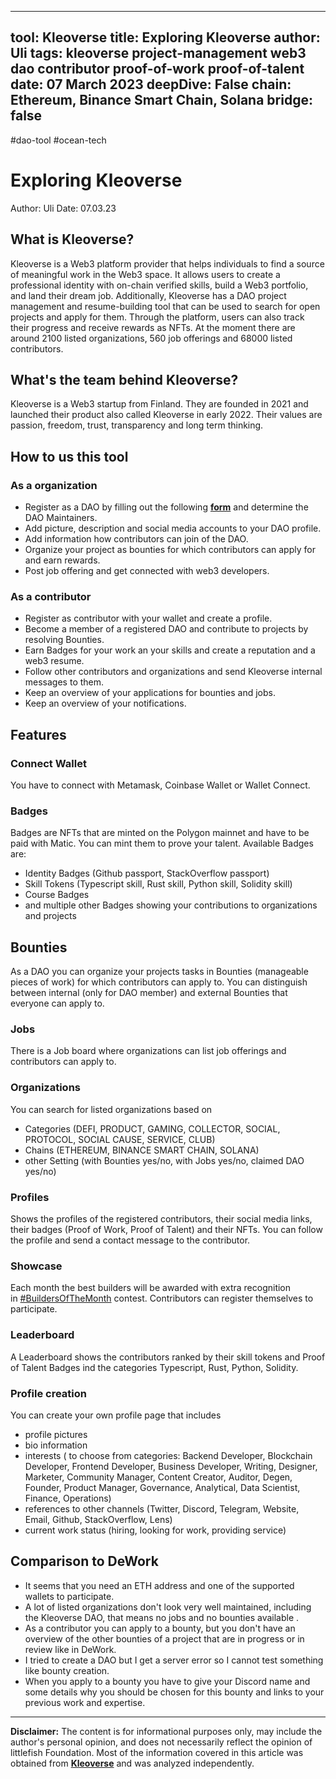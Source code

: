 
---
tool: Kleoverse
title: Exploring Kleoverse
author: Uli
tags: kleoverse project-management web3 dao contributor proof-of-work proof-of-talent
date: 07 March 2023
deepDive: False
chain: Ethereum, Binance Smart Chain, Solana
bridge: false
---

#dao-tool #ocean-tech 

# Exploring Kleoverse
Author: Uli
Date: 07.03.23
  
## What is Kleoverse?
Kleoverse is a Web3 platform provider that helps individuals to find a source of meaningful work in the Web3 space. It allows users to create a professional identity with on-chain verified skills, build a Web3 portfolio, and land their dream job. Additionally, Kleoverse has a DAO project management and resume-building tool that can be used to search for open projects and apply for them. Through the platform, users can also track their progress and receive rewards as NFTs. 
At the moment there are around 2100 listed organizations, 560 job offerings and 68000 listed contributors.

## What's the team behind Kleoverse?
Kleoverse is a Web3 startup from Finland. They are founded in 2021 and launched their product also called Kleoverse in early 2022. Their values are passion, freedom, trust, transparency and long term thinking.

## How to us this tool
### As a organization
-  Register as a DAO by filling out the following  [**form**](https://kleoverse.com/add) and determine the DAO Maintainers. 
- Add picture, description and social media accounts to your DAO profile. 
- Add information how contributors can join of the DAO.
- Organize your project as bounties for which contributors can apply for and earn rewards.
- Post  job offering and get connected with web3 developers.

### As a contributor
- Register as contributor with your wallet and create a profile.
- Become a member of a registered DAO and contribute to projects by resolving Bounties.
- Earn Badges for your work an your skills and create a reputation and a web3 resume.
- Follow other contributors and organizations and send  Kleoverse internal messages to them.
- Keep an overview of your applications for bounties and jobs.
- Keep an overview of your notifications.
 
## Features
### Connect Wallet
You have to connect with Metamask, Coinbase Wallet or Wallet Connect.

### Badges
Badges are NFTs that are minted on the Polygon mainnet and have to be paid with Matic.
You can mint them to prove your talent.
Available Badges are:
- Identity Badges (Github passport, StackOverflow passport)
- Skill Tokens (Typescript skill, Rust skill, Python skill, Solidity skill)
- Course Badges
- and multiple other Badges showing your contributions to organizations and projects

## Bounties 
As a DAO you can organize your projects tasks in Bounties (manageable pieces of work) for which contributors can apply to. You can distinguish between internal (only for DAO member) and external Bounties that everyone can apply to. 

### Jobs
There is a Job board where organizations can list job offerings and contributors can apply to.

### Organizations
You can search for listed organizations based on 
- Categories (DEFI, PRODUCT, GAMING, COLLECTOR, SOCIAL, PROTOCOL, SOCIAL CAUSE, SERVICE, CLUB)
- Chains (ETHEREUM, BINANCE SMART CHAIN, SOLANA)
- other Setting (with Bounties yes/no, with Jobs yes/no, claimed DAO yes/no)

### Profiles
Shows the profiles of the registered contributors, their social media links, their badges (Proof of Work, Proof of Talent) and their NFTs. You can follow the profile and send a contact message to the contributor.

### Showcase
Each month the best builders will be awarded with extra recognition in [#BuildersOfTheMonth](https://kleoverse.com/builders-of-the-month) contest. Contributors can register themselves to participate.

### Leaderboard
A Leaderboard shows the contributors ranked by their skill tokens and Proof of Talent Badges ind the categories Typescript, Rust, Python, Solidity.

### Profile creation
You can create your own profile page that includes 
- profile pictures
- bio information
- interests ( to choose from categories: Backend Developer, Blockchain Developer, Frontend Developer, Business Developer, Writing, Designer, Marketer, Community Manager, Content Creator, Auditor, Degen, Founder, Product Manager, Governance, Analytical, Data Scientist, Finance, Operations)
- references to other channels (Twitter, Discord, Telegram, Website, Email, Github, StackOverflow, Lens)
- current work status (hiring, looking for work, providing service) 

## Comparison to DeWork
- It seems that you need an ETH address and one of the supported wallets to participate. 
- A lot of listed organizations don't look very well maintained, including the Kleoverse DAO, that means no jobs and no bounties available .
- As a contributor you can apply to a bounty, but you don't have an overview of the other bounties of a project that are in progress or in review like in DeWork.
- I tried to create a DAO but I get a server error so I cannot test something like bounty creation.
- When you apply to a bounty you have to give your Discord name and some details why you should be chosen for this bounty and links to your previous work and expertise. 

---

**Disclaimer:** The content is for informational purposes only, may include the author's personal opinion, and does not necessarily reflect the opinion of littlefish Foundation. Most of the information covered in this article was obtained from [**Kleoverse**](https://wiki.kleoverse.com/) and was analyzed independently.
